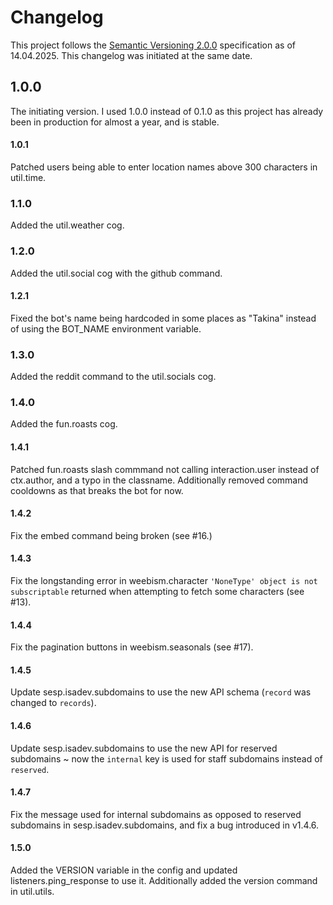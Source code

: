 # Changelog
This project follows the [Semantic Versioning 2.0.0](https://semver.org/) specification as of 14.04.2025. This changelog was initiated at the same date.

## 1.0.0
The initiating version. I used 1.0.0 instead of 0.1.0 as this project has already been in production for almost a year, and is stable.

#### 1.0.1
Patched users being able to enter location names above 300 characters in util.time.

### 1.1.0
Added the util.weather cog.

### 1.2.0
Added the util.social cog with the github command.

#### 1.2.1
Fixed the bot's name being hardcoded in some places as "Takina" instead of using the BOT_NAME environment variable.

### 1.3.0
Added the reddit command to the util.socials cog.

### 1.4.0
Added the fun.roasts cog.

#### 1.4.1
Patched fun.roasts slash commmand not calling interaction.user instead of ctx.author, and a typo in the classname. Additionally removed command cooldowns as that breaks the bot for now.

#### 1.4.2
Fix the embed command being broken (see #16.)

#### 1.4.3
Fix the longstanding error in weebism.character `'NoneType' object is not subscriptable` returned when attempting to fetch some characters (see #13).

#### 1.4.4
Fix the pagination buttons in weebism.seasonals (see #17).

#### 1.4.5
Update sesp.isadev.subdomains to use the new API schema (`record` was changed to `records`).

#### 1.4.6
Update sesp.isadev.subdomains to use the new API for reserved subdomains ~ now the `internal` key is used for staff subdomains instead of `reserved`.

#### 1.4.7
Fix the message used for internal subdomains as opposed to reserved subdomains in sesp.isadev.subdomains, and fix a bug introduced in v1.4.6.

#### 1.5.0
Added the VERSION variable in the config and updated listeners.ping_response to use it. Additionally added the version command in util.utils.